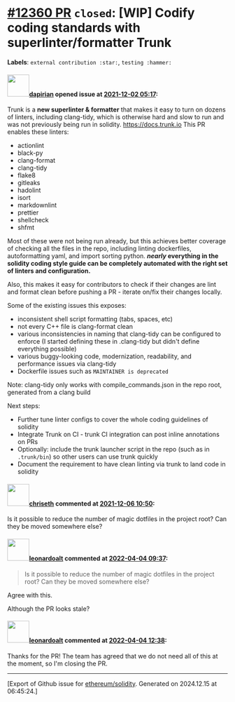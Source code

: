 # [\#12360 PR](https://github.com/ethereum/solidity/pull/12360) `closed`: [WIP] Codify coding standards with superlinter/formatter Trunk
**Labels**: `external contribution :star:`, `testing :hammer:`


#### <img src="https://avatars.githubusercontent.com/u/3904462?u=0c91c31b6dce03ac048bc0eb98c55eb3b20dee26&v=4" width="50">[dapirian](https://github.com/dapirian) opened issue at [2021-12-02 05:17](https://github.com/ethereum/solidity/pull/12360):

Trunk is a **new superlinter & formatter** that makes it easy to turn on dozens of linters, including clang-tidy, which is otherwise hard and slow to run and was not previously being run in solidity. https://docs.trunk.io This PR enables these linters:

- actionlint
- black-py
- clang-format
- clang-tidy
- flake8
- gitleaks
- hadolint
- isort
- markdownlint
- prettier
- shellcheck
- shfmt

Most of these were not being run already, but this achieves better coverage of checking all the files in the repo, including linting dockerfiles, autoformatting yaml, and import sorting python. **_nearly_ everything in the solidity coding style guide can be completely automated with the right set of linters and configuration.**

Also, this makes it easy for contributors to check if their changes are lint and format clean before pushing a PR - iterate on/fix their changes locally.

Some of the existing issues this exposes:
- inconsistent shell script formatting (tabs, spaces, etc)
- not every C++ file is clang-format clean
- various inconsistencies in naming that clang-tidy can be configured to enforce (I started defining these in .clang-tidy but didn't define everything possible)
- various buggy-looking code, modernization, readability, and performance issues via clang-tidy
- Dockerfile issues such as `MAINTAINER is deprecated`

Note: clang-tidy only works with compile_commands.json in the repo root, generated from a clang build

Next steps:
- Further tune linter configs to cover the whole coding guidelines of solidity
- Integrate Trunk on CI - trunk CI integration can post inline annotations on PRs
- Optionally: include the trunk launcher script in the repo (such as in `.trunk/bin`) so other users can use trunk quickly
- Document the requirement to have clean linting via trunk to land code in solidity

#### <img src="https://avatars.githubusercontent.com/u/9073706?v=4" width="50">[chriseth](https://github.com/chriseth) commented at [2021-12-06 10:50](https://github.com/ethereum/solidity/pull/12360#issuecomment-986659214):

Is it possible to reduce the number of magic dotfiles in the project root? Can they be moved somewhere else?

#### <img src="https://avatars.githubusercontent.com/u/504195?u=ce2facd14af9fd474ebff49f0d44891f56f7500f&v=4" width="50">[leonardoalt](https://github.com/leonardoalt) commented at [2022-04-04 09:37](https://github.com/ethereum/solidity/pull/12360#issuecomment-1087334174):

> Is it possible to reduce the number of magic dotfiles in the project root? Can they be moved somewhere else?

Agree with this.

Although the PR looks stale?

#### <img src="https://avatars.githubusercontent.com/u/504195?u=ce2facd14af9fd474ebff49f0d44891f56f7500f&v=4" width="50">[leonardoalt](https://github.com/leonardoalt) commented at [2022-04-04 12:38](https://github.com/ethereum/solidity/pull/12360#issuecomment-1087502166):

Thanks for the PR! The team has agreed that we do not need all of this at the moment, so I'm closing the PR.


-------------------------------------------------------------------------------



[Export of Github issue for [ethereum/solidity](https://github.com/ethereum/solidity). Generated on 2024.12.15 at 06:45:24.]
